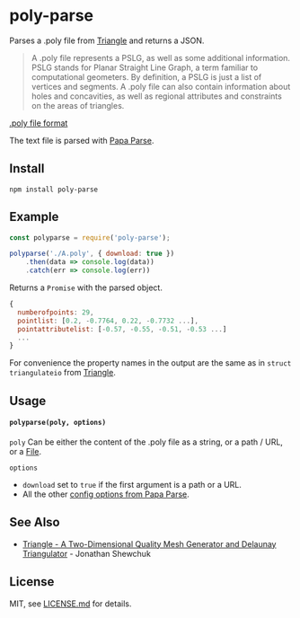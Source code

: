 # poly-parse

Parses a .poly file from [Triangle](https://www.cs.cmu.edu/~quake/triangle.html) and returns a JSON.

> A .poly file represents a PSLG, as well as some additional information. PSLG stands for Planar Straight Line Graph, a term familiar to computational geometers. By definition, a PSLG is just a list of vertices and segments. A .poly file can also contain information about holes and concavities, as well as regional attributes and constraints on the areas of triangles.

[.poly file format](https://www.cs.cmu.edu/~quake/triangle.poly.html)

The text file is parsed with [Papa Parse](https://www.npmjs.com/package/papaparse).

## Install
```
npm install poly-parse
```

## Example
```js
const polyparse = require('poly-parse');

polyparse('./A.poly', { download: true })
	.then(data => console.log(data))
	.catch(err => console.log(err))
```
Returns a `Promise` with the parsed object.

```js
{
  numberofpoints: 29,
  pointlist: [0.2, -0.7764, 0.22, -0.7732 ...],
  pointattributelist: [-0.57, -0.55, -0.51, -0.53 ...]
  ...
}
```

For convenience the property names in the output are the same as in `struct triangulateio` from [Triangle](https://www.cs.cmu.edu/~quake/triangle.html).


## Usage

#### `polyparse(poly, options)`

`poly` Can be either the content of the .poly file as a string, or a path / URL, or a [File](https://developer.mozilla.org/en-US/docs/Web/API/File). 

`options`
- `download` set to `true` if the first argument is a path or a URL.
- All the other [config options from Papa Parse](https://www.papaparse.com/docs#config).


## See Also

- [Triangle - A Two-Dimensional Quality Mesh Generator and Delaunay Triangulator](https://www.cs.cmu.edu/~quake/triangle.html) - Jonathan Shewchuk

## License

MIT, see [LICENSE.md](LICENSE.md) for details.
